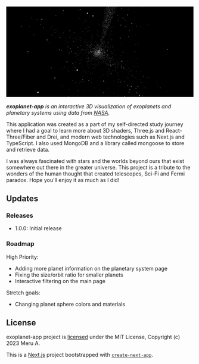 ![Alt text](/public/image.png)

_**exoplanet-app** is an interactive 3D visualization of exoplanets and planetary systems using data from [NASA](https://exoplanetarchive.ipac.caltech.edu/docs/API_PS_columns.html)._

This application was created as a part of my self-directed study journey where I had a goal to learn more about 3D shaders, Three.js and React-Three/Fiber and Drei, and modern web technologies such as Next.js and TypeScript. I also used MongoDB and a library called mongoose to store and retrieve data.

I was always fascinated with stars and the worlds beyond ours that exist somewhere out there in the greater universe. This project is a tribute to the wonders of the human thought that created telescopes, Sci-Fi and Fermi paradox. Hope you'll enjoy it as much as I did!

## Updates
### Releases

- 1.0.0: Initial release

### Roadmap

High Priority:

- Adding more planet information on the planetary system page
- Fixing the size/orbit ratio for smaller planets
- Interactive filtering on the main page

Stretch goals:

- Changing planet sphere colors and materials

## License

exoplanet-app project is [licensed](/LICENSE) under the MIT License, Copyright (c) 2023 Meru A.

This is a [Next.js](https://nextjs.org/) project bootstrapped with [`create-next-app`](https://github.com/vercel/next.js/tree/canary/packages/create-next-app).


